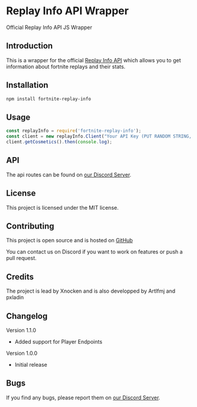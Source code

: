 # Replay Info API Wrapper
Official Replay Info API JS Wrapper

## Introduction
This is a wrapper for the official [Replay Info API](https://fortnite-replay.info/) which allows you to get information about fortnite replays and their stats.

## Installation
```bash
npm install fortnite-replay-info
```

## Usage
```javascript
const replayInfo = require('fortnite-replay-info');
const client = new replayInfo.Client("Your API Key (PUT RANDOM STRING, not used yet)");
client.getCosmetics().then(console.log);
```

## API
The api routes can be found on [our Discord Server](https://discord.gg/MnvPjqYB5Z).

## License
This project is licensed under the MIT license.

## Contributing
This project is open source and is hosted on [GitHub](https://github.com/Fortnite-Replay-Info/jswrapper) 

You can contact us on Discord if you want to work on features or push a pull request.

## Credits
The project is lead by Xnocken and is also developped by Artlfmj and pxladin

## Changelog
Version 1.1.0
- Added support for Player Endpoints

Version 1.0.0
- Initial release

## Bugs
If you find any bugs, please report them on [our Discord Server](https://discord.gg/MnvPjqYB5Z).